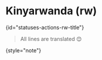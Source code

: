 # Kinyarwanda (rw)
{id="statuses-actions-rw-title"}


> All lines are translated 😊
>
{style="note"}
